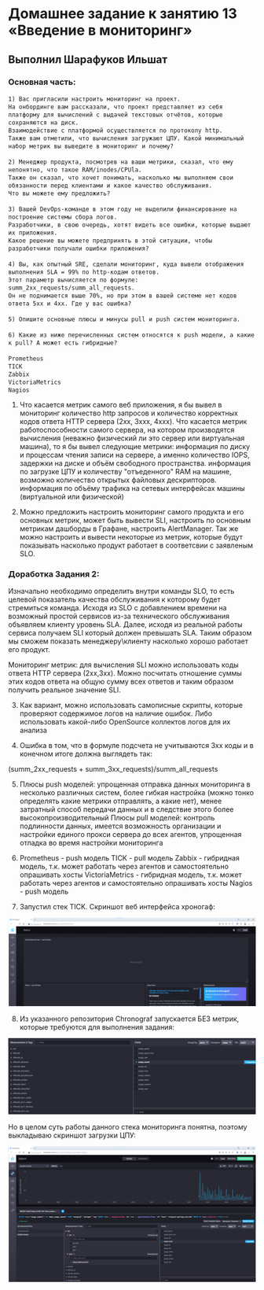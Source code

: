 # Домашнее задание к занятию 13 «Введение в мониторинг»

## Выполнил Шарафуков Ильшат

### Основная часть:

```
1) Вас пригласили настроить мониторинг на проект. 
На онбординге вам рассказали, что проект представляет из себя платформу для вычислений с выдачей текстовых отчётов, которые сохраняются на диск. 
Взаимодействие с платформой осуществляется по протоколу http. 
Также вам отметили, что вычисления загружают ЦПУ. Какой минимальный набор метрик вы выведите в мониторинг и почему?

2) Менеджер продукта, посмотрев на ваши метрики, сказал, что ему непонятно, что такое RAM/inodes/CPUla. 
Также он сказал, что хочет понимать, насколько мы выполняем свои обязанности перед клиентами и какое качество обслуживания. 
Что вы можете ему предложить?

3) Вашей DevOps-команде в этом году не выделили финансирование на построение системы сбора логов. 
Разработчики, в свою очередь, хотят видеть все ошибки, которые выдают их приложения. 
Какое решение вы можете предпринять в этой ситуации, чтобы разработчики получали ошибки приложения?

4) Вы, как опытный SRE, сделали мониторинг, куда вывели отображения выполнения SLA = 99% по http-кодам ответов. 
Этот параметр вычисляется по формуле: summ_2xx_requests/summ_all_requests. 
Он не поднимается выше 70%, но при этом в вашей системе нет кодов ответа 5xx и 4xx. Где у вас ошибка?

5) Опишите основные плюсы и минусы pull и push систем мониторинга.

6) Какие из ниже перечисленных систем относятся к push модели, а какие к pull? А может есть гибридные?

Prometheus
TICK
Zabbix
VictoriaMetrics
Nagios

```


1) Что касается метрик самого веб приложения, я бы вывел в мониторинг количество http запросов и количество корректных кодов ответа HTTP сервера (2xx, 3xxx, 4xxx).
Что касается метрик работоспособности самого сервера, на котором производятся вычисления (неважно физический ли это сервер или виртуальная машина), то я бы вывел следующие метрики:
информация по диску и процессам чтения записи на сервере, а именно количество IOPS, задержки на диске и объём свободного пространства.
информация по загрузке ЦПУ и количеству "отъеденного" RAM на машине, возможно количество открытых файловых дескрипторов.
информация по объёму трафика на сетевых интерфейсах машины (виртуальной или физической)

2) Можно предложить настроить мониторинг самого продукта и его основных метрик, может быть вывести SLI, настроить по основным метрикам дашборды в Графане, настроить AlertManager.
Так же можно настроить и вывести некоторые из метрик, которые будут показывать насколько продукт работает в соответсвии с заявленым SLO.

### Доработка Задания 2:

Изначально необходимо определить внутри команды SLO, то есть целевой показатель качества обслуживания к которому будет стремиться команда. 
Исходя из SLO с добавлением времени на возможный простой сервисов из-за технического обслуживания объявляем клиенту уровень SLA.
Далее, исходя из реальной работы сервиса получаем SLI который должен превышать SLA. Таким образом мы сможем показать менеджеру\клиенту насколько хорошо работает его продукт.

Мониторинг метрик: для вычисления SLI можно использовать коды ответа HTTP сервера (2xx,3xx). Можно посчитать отношение суммы этих кодов ответа на общую сумму всех ответов и таким образом получить реальное значение SLI. 


3) Как вариант, можно использовать самописные скрипты, которые проверяют содержимое логов на наличие ошибок. Либо использовать какой-либо OpenSource коллектов логов для их анализа

4) Ошибка в том, что в формуле подсчета не учитываются 3xx коды и в конечном итоге должна выглядеть так:

(summ_2xx_requests + summ_3xx_requests)/summ_all_requests

5) Плюсы push моделей: упрощенная отправка данных мониторинга в несколько различных систем, более гибкая настройка (можно тонко определять какие метрики отправлять, а какие нет), менее затратный способ передачи данных и в следствие этого более высокопроизводительный 
Плюсы pull моделей: контроль подлинности данных, имеется возможность организации и настройки единого прокси сервера до всех агентов, упрощенная отладка во время настройки мониторинга

6) Prometheus - push модель
TICK - pull модель
Zabbix - гибридная модель, т.к. может работать через агентов и самостоятельно опрашивать хосты
VictoriaMetrics - гибридная модель, т.к. может работать через агентов и самостоятельно опрашивать хосты
Nagios - push модель

7) Запустил стек TICK. Скриншот веб интерфейса хроногаф:

![tick-web](img/1_1.png)

8) Из указанного репозитория Chronograf запускается БЕЗ метрик, которые требуются для выполнения задания:

![tick-measure](img/1_3.png)

Но в целом суть работы данного стека мониторинга понятна, поэтому выкладываю скриншот загрузки ЦПУ:

![tick-cpu](img/1_2.png)